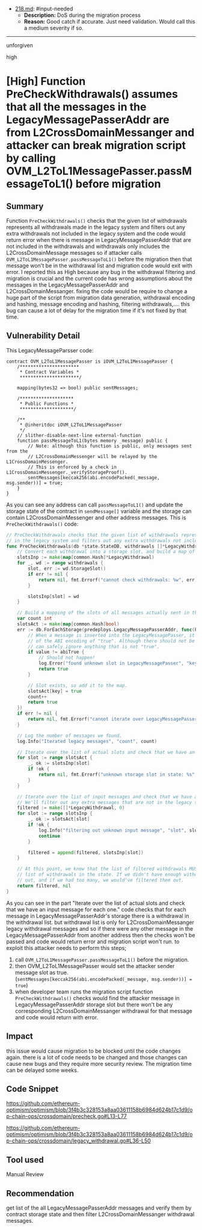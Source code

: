 
- [218.md](processed/input-needed/migration/message-passer-dos/218.md): #input-needed
  - **Description:** DoS during the migration process
  - **Reason:** Good catch if accurate. Just need validation. Would call this a medium severity if so.

---

unforgiven

high

# [High] Function PreCheckWithdrawals() assumes that all the messages in the LegacyMessagePasserAddr are from L2CrossDomainMessanger  and attacker can break migration script by calling OVM_L2ToL1MessagePasser.passMessageToL1() before migration

## Summary
Function `PreCheckWithdrawals()` checks that the given list of withdrawals represents all withdrawals made in the legacy system and filters out any extra withdrawals not included in the legacy system and the code would return error when there is message in LegacyMessagePasserAddr that are not included in the withdrawals and withdrawals only includes the L2CrossDomainMessage messages so if attacker calls `OVM_L2ToL1MessagePasser.passMessageToL1()` before the migration then that message won't be in the withdrawal list and migration code would exit with error.
I reported this as High because any bug in the withdrawal filtering and migration is crucial and the current code has wrong assumptions about the messages in the LegacyMessagePasserAddr and L2CrossDomainMessanger. fixing the code would be require to change a huge part of the script from migration data generation, withdrawal encoding and hashing, message encoding and hashing, filtering withdrawals,....
this bug can cause a lot of delay for the migration time if it's not fixed by that time.

## Vulnerability Detail
This LegacyMessageParsser code:
```solidity
contract OVM_L2ToL1MessagePasser is iOVM_L2ToL1MessagePasser {
    /**********************
     * Contract Variables *
     **********************/

    mapping(bytes32 => bool) public sentMessages;

    /********************
     * Public Functions *
     ********************/

    /**
     * @inheritdoc iOVM_L2ToL1MessagePasser
     */
    // slither-disable-next-line external-function
    function passMessageToL1(bytes memory _message) public {
        // Note: although this function is public, only messages sent from the
        // L2CrossDomainMessenger will be relayed by the L1CrossDomainMessenger.
        // This is enforced by a check in L1CrossDomainMessenger._verifyStorageProof().
        sentMessages[keccak256(abi.encodePacked(_message, msg.sender))] = true;
    }
}
```
As you can see any address can call `passMessageToL1()` and update the storage state of the contract in `sendMessage[]` variable and the storage can contain L2CrossDomainMessenger  and other address messages.
This is `PreCheckWithdrawals()` code:
```go
// PreCheckWithdrawals checks that the given list of withdrawals represents all withdrawals made
// in the legacy system and filters out any extra withdrawals not included in the legacy system.
func PreCheckWithdrawals(db *state.StateDB, withdrawals []*LegacyWithdrawal) ([]*LegacyWithdrawal, error) {
	// Convert each withdrawal into a storage slot, and build a map of those slots.
	slotsInp := make(map[common.Hash]*LegacyWithdrawal)
	for _, wd := range withdrawals {
		slot, err := wd.StorageSlot()
		if err != nil {
			return nil, fmt.Errorf("cannot check withdrawals: %w", err)
		}

		slotsInp[slot] = wd
	}

	// Build a mapping of the slots of all messages actually sent in the legacy system.
	var count int
	slotsAct := make(map[common.Hash]bool)
	err := db.ForEachStorage(predeploys.LegacyMessagePasserAddr, func(key, value common.Hash) bool {
		// When a message is inserted into the LegacyMessagePasser, it is stored with the value
		// of the ABI encoding of "true". Although there should not be any other storage slots, we
		// can safely ignore anything that is not "true".
		if value != abiTrue {
			// Should not happen!
			log.Error("found unknown slot in LegacyMessagePasser", "key", key.String(), "val", value.String())
			return true
		}

		// Slot exists, so add it to the map.
		slotsAct[key] = true
		count++
		return true
	})
	if err != nil {
		return nil, fmt.Errorf("cannot iterate over LegacyMessagePasser: %w", err)
	}

	// Log the number of messages we found.
	log.Info("Iterated legacy messages", "count", count)

	// Iterate over the list of actual slots and check that we have an input message for each one.
	for slot := range slotsAct {
		_, ok := slotsInp[slot]
		if !ok {
			return nil, fmt.Errorf("unknown storage slot in state: %s", slot)
		}
	}

	// Iterate over the list of input messages and check that we have a known slot for each one.
	// We'll filter out any extra messages that are not in the legacy system.
	filtered := make([]*LegacyWithdrawal, 0)
	for slot := range slotsInp {
		_, ok := slotsAct[slot]
		if !ok {
			log.Info("filtering out unknown input message", "slot", slot.String())
			continue
		}

		filtered = append(filtered, slotsInp[slot])
	}

	// At this point, we know that the list of filtered withdrawals MUST be exactly the same as the
	// list of withdrawals in the state. If we didn't have enough withdrawals, we would've errored
	// out, and if we had too many, we would've filtered them out.
	return filtered, nil
}
```
As you can see in the part "Iterate over the list of actual slots and check that we have an input message for each one." code checks that for each message in LegacyMessagePasserAddr's storage there is a withdrawal in the withdrawal list. but withdrawal list is only for L2CrossDomainMessanger legacy withdrawal messages and so if there were any other message in the LegacyMessagePasserAddr from another address then the checks won't be passed and code would return error and migration script won't run. to exploit this attacker needs to perform this steps;
1. call `OVM_L2ToL1MessagePasser.passMessageToL1()` before the migration.
2. then OVM_L2ToL1MessagePasser would set the attacker sender message slot as true. (`sentMessages[keccak256(abi.encodePacked(_message, msg.sender))] = true`)
3. when developer team runs the migration script function `PreCheckWithdrawals()` checks would find the attacker message in LegacyMessagePasserAddr storage slot but there won't be any corresponding L2CrossDomainMessanger  withdrawal for that message and code would return with error.

## Impact
this issue would cause migration to be blocked until the code changes again. there is a lot of code needs to be changed and those changes can cause new bugs and they require more security review. The migration time can be delayed some weeks.

## Code Snippet
https://github.com/ethereum-optimism/optimism/blob/3f4b3c328153a8aa03611158b6984d624b17c1d9/op-chain-ops/crossdomain/precheck.go#L13-L77

https://github.com/ethereum-optimism/optimism/blob/3f4b3c328153a8aa03611158b6984d624b17c1d9/op-chain-ops/crossdomain/legacy_withdrawal.go#L36-L50

## Tool used
Manual Review

## Recommendation
get list of the all LegacyMessagePasserAddr  messages and verify them by contract storage state and then filter L2CrossDomainMessanger  withdrawal messages.